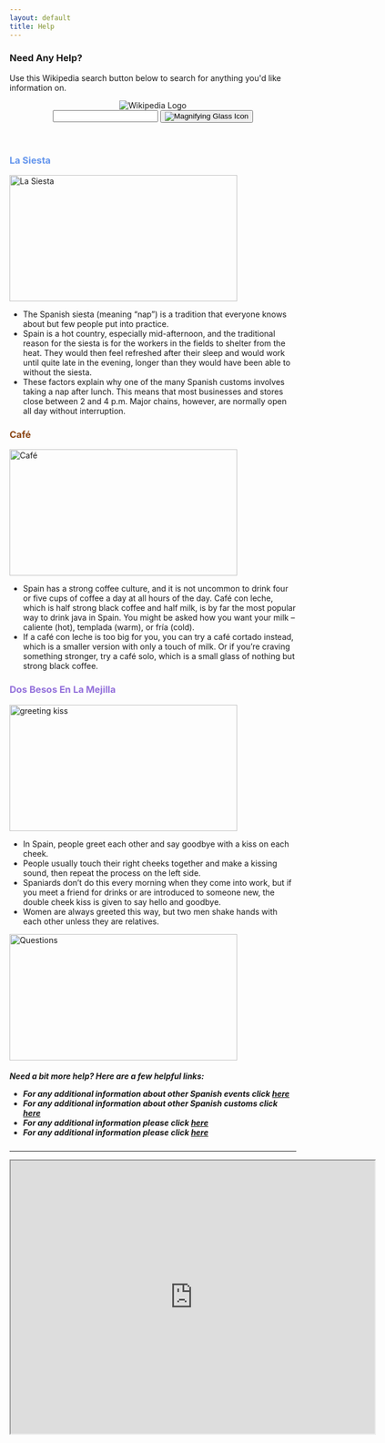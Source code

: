 ```yaml
---
layout: default
title: Help
---
```

<h3>Need Any Help?</h3>
<p>Use this Wikipedia search button below to search for anything you'd like information on.</p>
<header class="searchForm-container">
<img src="https://image.ibb.co/e6vOFQ/wikipedia.png" alt="Wikipedia Logo">
<form class="searchForm">
        <input type="search" class="searchForm-input">
        <button type="submit" class="icon searchIcon">
          <img src="https://image.ibb.co/cpG8zk/search.png" alt="Magnifying Glass Icon">
        </button>
      </form>
</header>
<section class="searchResults"></section>

<div style="clear:both;"></div>
<script src="wiki.js"></script>



 <div class="row">
<div class="col-sm-4">
<h3 style="color:CornflowerBlue">La Siesta</h3>
<p><img src="https://openclipart.org/download/330067/man-sleeping.svg" alt="La Siesta" width="400" height="222"></p>
 
  <ul>
  <li>The Spanish siesta (meaning “nap”) is a tradition that everyone knows about but few people put into practice.</li> 
  <li>Spain is a hot country, especially mid-afternoon, and the traditional reason for the siesta is for the workers in the fields to shelter from the heat. They would then 
  feel refreshed after their sleep and would work until quite late in the evening, longer than they would have been able to without the siesta.</li>
  <li>These factors explain why one of the many Spanish customs involves taking a nap after lunch. This means that most businesses and stores close between 2 and 4 p.m. Major 
   chains, however, are normally open all day without interruption.</li>
  </ul> 
</div>
 
<div class="col-sm-4">
<h3 style="color:SaddleBrown">Café</h3>
<p><img src="https://www.coffeegeek.com/wp-content/uploads/2019/09/americano-1-500x333.jpg" alt="Café" width="400" height="222"></p>

  <ul>
  <li>Spain has a strong coffee culture, and it is not uncommon to drink four or five cups of coffee a day at all hours of the day. Café con leche, which is half strong black 
   coffee and half milk, is by far the most popular way to drink java in Spain. You might be asked how you want your milk – caliente (hot), templada (warm), or fría (cold).</li>
  <li>If a café con leche is too big for you, you can try a café cortado instead, which is a smaller version with only a touch of milk. Or if you’re craving something 
   stronger, try a café solo, which is a small glass of nothing but strong black coffee.</li>
  </ul> 
 </div>
 
 <div class="col-sm-4">
 <h3 style="color:MediumPurple">Dos Besos En La Mejilla</h3>
  <p><img src="https://live.staticflickr.com/1911/44907602981_c97d5fc571_b.jpg" alt="greeting kiss" width="400" height="222"></p>
 
  <ul>
  <li> In Spain, people greet each other and say goodbye with a kiss on each cheek.</li>
  <li>People usually touch their right cheeks together and make a kissing sound, then repeat the process on the left side.</li>
  <li>Spaniards don’t do this every morning when they come into work, but if you meet a friend for drinks or are introduced to someone new, the double cheek kiss is given to 
   say hello and goodbye.</li>
  <li>Women are always greeted this way, but two men shake hands with each other unless they are relatives.</li>
  </ul> 
  </div>
 
 </div>

<div class="row">
<div class="col-sm-4">
<p><img src="https://cdn.pixabay.com/photo/2018/01/14/22/59/cartoon-3082809_1280.png" alt="Questions" width="400" height="222"></p>
 
</div>
 
<div class="col-sm-8">
<h5>Need a bit more help? Here are a few helpful links:
       
<ul>
  <li>For any additional information about other Spanish events click <a href="https://www.donquijote.org/spanish-culture/holidays/">here</a></li>
  <li>For any additional information about other Spanish customs click <a href="https://www.donquijote.org/spanish-culture/traditions/">here</a></li>
  <li>For any additional information please click <a href="">here</a></li>
  <li>For any additional information please click <a href="">here</a></li>
  </ul>       
</div>
 
 </div>
        
<hr>
        
<iframe src="https://www.google.com/maps/d/embed?mid=1_Re4nxtJkIgPSCcPF6C9h5UDIdri7zDo&ehbc=2E312F" width="640" height="480"></iframe>
